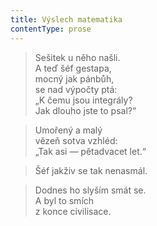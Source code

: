 ```yaml
---
title: Výslech matematika
contentType: prose
---
```


> Sešitek u něho našli.  
> A teď šéf gestapa,  
> mocný jak pánbůh,  
> se nad výpočty ptá:  
> „K čemu jsou integrály?  
> Jak dlouho jste to psal?“

  

> Umořený a malý  
> vězeň sotva vzhléd:  
> „Tak asi — pětadvacet let.“

  

> Šéf jakživ se tak nenasmál.

  

> Dodnes ho slyším smát se.  
> A byl to smích  
> z konce civilisace.
